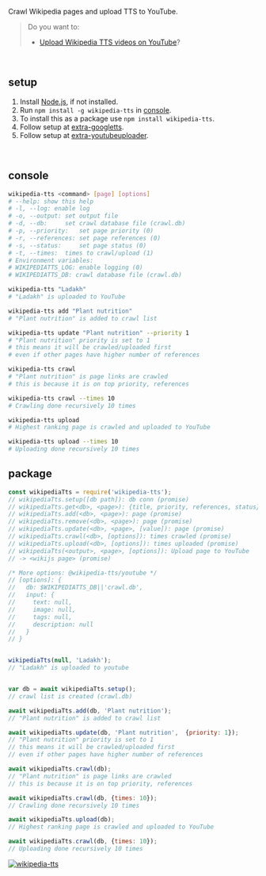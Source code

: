 Crawl Wikipedia pages and upload TTS to YouTube.
> Do you want to:
> - [Upload Wikipedia TTS videos on YouTube]?
<br>


## setup

1. Install [Node.js], if not installed.
2. Run `npm install -g wikipedia-tts` in [console].
3. To install this as a package use `npm install wikipedia-tts`.
1. Follow setup at [extra-googletts].
2. Follow setup at [extra-youtubeuploader].
<br>


## console

```bash
wikipedia-tts <command> [page] [options]
# --help: show this help
# -l, --log: enable log
# -o, --output: set output file
# -d, --db:     set crawl database file (crawl.db)
# -p, --priority:   set page priority (0)
# -r, --references: set page references (0)
# -s, --status:     set page status (0)
# -t, --times:  times to crawl/upload (1)
# Environment variables:
# WIKIPEDIATTS_LOG: enable logging (0)
# WIKIPEDIATTS_DB: crawl database file (crawl.db)

wikipedia-tts "Ladakh"
# "Ladakh" is uploaded to YouTube

wikipedia-tts add "Plant nutrition"
# "Plant nutrition" is added to crawl list

wikipedia-tts update "Plant nutrition" --priority 1
# "Plant nutrition" priority is set to 1
# this means it will be crawled/uploaded first
# even if other pages have higher number of references

wikipedia-tts crawl
# "Plant nutrition" is page links are crawled
# this is because it is on top priority, references

wikipedia-tts crawl --times 10
# Crawling done recursively 10 times

wikipedia-tts upload
# Highest ranking page is crawled and uploaded to YouTube

wikipedia-tts upload --times 10
# Uploading done recursively 10 times
```



## package

```javascript
const wikipediaTts = require('wikipedia-tts');
// wikipediaTts.setup([db path]): db conn (promise)
// wikipediaTts.get<db>, <page>): {title, priority, references, status} (promise)
// wikipediaTts.add(<db>, <page>): page (promise)
// wikipediaTts.remove(<db>, <page>): page (promise)
// wikipediaTts.update(<db>, <page>, [value]): page (promise)
// wikipediaTts.crawl(<db>, [options]): times crawled (promise)
// wikipediaTts.upload(<db>, [options]): times uploaded (promise)
// wikipediaTts(<output>, <page>, [options]): Upload page to YouTube
// -> <wikijs page> (promise)

/* More options: @wikipedia-tts/youtube */
// [options]: {
//   db: $WIKIPEDIATTS_DB||'crawl.db',
//   input: {
//     text: null,
//     image: null,
//     tags: null,
//     description: null
//   }
// }


wikipediaTts(null, 'Ladakh');
// "Ladakh" is uploaded to youtube


var db = await wikipediaTts.setup();
// crawl list is created (crawl.db)

await wikipediaTts.add(db, 'Plant nutrition');
// "Plant nutrition" is added to crawl list

await wikipediaTts.update(db, 'Plant nutrition',  {priority: 1});
// "Plant nutrition" priority is set to 1
// this means it will be crawled/uploaded first
// even if other pages have higher number of references

await wikipediaTts.crawl(db);
// "Plant nutrition" is page links are crawled
// this is because it is on top priority, references

await wikipediaTts.crawl(db, {times: 10});
// Crawling done recursively 10 times

await wikipediaTts.upload(db);
// Highest ranking page is crawled and uploaded to YouTube

await wikipediaTts.crawl(db, {times: 10});
// Uploading done recursively 10 times
```


[![wikipedia-tts](https://i.imgur.com/Uu0KJ1U.jpg)](https://www.npmjs.com/package/wikipedia-tts)

[Upload Wikipedia TTS videos on YouTube]: https://www.youtube.com/results?search_query=wikipedia+audio+article

[Node.js]: https://nodejs.org/en/download/
[console]: https://en.wikipedia.org/wiki/Shell_(computing)#Text_(CLI)_shells
[extra-googletts]: https://www.npmjs.com/package/extra-googletts
[extra-youtubeuploader]: https://www.npmjs.com/package/extra-youtubeuploader
